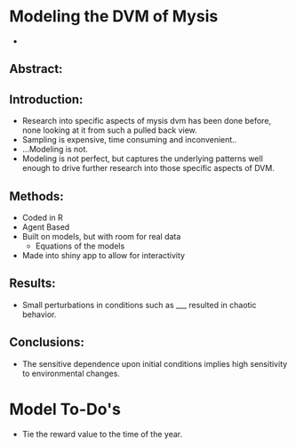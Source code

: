 # Modeling the DVM of Mysis
-


## Abstract:

## Introduction:
- Research into specific aspects of mysis dvm has been done before, none looking at it from such a pulled back view. 
- Sampling is expensive, time consuming and inconvenient..
- ...Modeling is not. 
- Modeling is not perfect, but captures the underlying patterns well enough to drive further research into those specific aspects of DVM. 


## Methods:
- Coded in R
- Agent Based
- Built on models, but with room for real data
	- Equations of the models
- Made into shiny app to allow for interactivity 

## Results:

- Small perturbations in conditions such as ___ resulted in chaotic behavior. 

## Conclusions:

- The sensitive dependence upon initial conditions implies high sensitivity to environmental changes. 


# Model To-Do's

- Tie the reward value to the time of the year. 